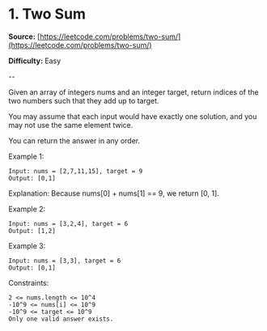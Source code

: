# 1. Two Sum


**Source:** [https://leetcode.com/problems/two-sum/](https://leetcode.com/problems/two-sum/)
 
**Difficulty:** Easy

--

Given an array of integers nums and an integer target, return indices of the two numbers such that they add up to target.

You may assume that each input would have exactly one solution, and you may not use the same element twice.

You can return the answer in any order.

Example 1:

	Input: nums = [2,7,11,15], target = 9
	Output: [0,1]
Explanation: Because nums[0] + nums[1] == 9, we return [0, 1].

Example 2:

	Input: nums = [3,2,4], target = 6
	Output: [1,2]

Example 3:

	Input: nums = [3,3], target = 6
	Output: [0,1]

 

Constraints:

    2 <= nums.length <= 10^4
    -10^9 <= nums[i] <= 10^9
    -10^9 <= target <= 10^9
    Only one valid answer exists.
